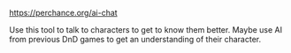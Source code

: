 https://perchance.org/ai-chat

Use this tool to talk to characters to get to know them better.
Maybe use AI from previous DnD games to get an understanding of their character.

